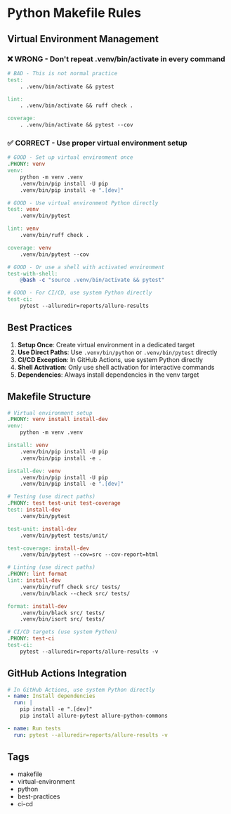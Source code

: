 # Python Makefile Rules

## Virtual Environment Management

### ❌ WRONG - Don't repeat .venv/bin/activate in every command
```makefile
# BAD - This is not normal practice
test:
	. .venv/bin/activate && pytest

lint:
	. .venv/bin/activate && ruff check .

coverage:
	. .venv/bin/activate && pytest --cov
```

### ✅ CORRECT - Use proper virtual environment setup
```makefile
# GOOD - Set up virtual environment once
.PHONY: venv
venv:
	python -m venv .venv
	.venv/bin/pip install -U pip
	.venv/bin/pip install -e ".[dev]"

# GOOD - Use virtual environment Python directly
test: venv
	.venv/bin/pytest

lint: venv
	.venv/bin/ruff check .

coverage: venv
	.venv/bin/pytest --cov

# GOOD - Or use a shell with activated environment
test-with-shell:
	@bash -c "source .venv/bin/activate && pytest"

# GOOD - For CI/CD, use system Python directly
test-ci:
	pytest --alluredir=reports/allure-results
```

## Best Practices

1. **Setup Once**: Create virtual environment in a dedicated target
2. **Use Direct Paths**: Use `.venv/bin/python` or `.venv/bin/pytest` directly
3. **CI/CD Exception**: In GitHub Actions, use system Python directly
4. **Shell Activation**: Only use shell activation for interactive commands
5. **Dependencies**: Always install dependencies in the venv target

## Makefile Structure

```makefile
# Virtual environment setup
.PHONY: venv install install-dev
venv:
	python -m venv .venv

install: venv
	.venv/bin/pip install -U pip
	.venv/bin/pip install -e .

install-dev: venv
	.venv/bin/pip install -U pip
	.venv/bin/pip install -e ".[dev]"

# Testing (use direct paths)
.PHONY: test test-unit test-coverage
test: install-dev
	.venv/bin/pytest

test-unit: install-dev
	.venv/bin/pytest tests/unit/

test-coverage: install-dev
	.venv/bin/pytest --cov=src --cov-report=html

# Linting (use direct paths)
.PHONY: lint format
lint: install-dev
	.venv/bin/ruff check src/ tests/
	.venv/bin/black --check src/ tests/

format: install-dev
	.venv/bin/black src/ tests/
	.venv/bin/isort src/ tests/

# CI/CD targets (use system Python)
.PHONY: test-ci
test-ci:
	pytest --alluredir=reports/allure-results -v
```

## GitHub Actions Integration

```yaml
# In GitHub Actions, use system Python directly
- name: Install dependencies
  run: |
    pip install -e ".[dev]"
    pip install allure-pytest allure-python-commons

- name: Run tests
  run: pytest --alluredir=reports/allure-results -v
```

## Tags
- makefile
- virtual-environment
- python
- best-practices
- ci-cd
